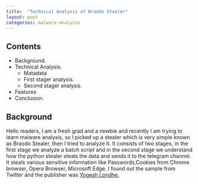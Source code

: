 ```yaml
---
title:  "Technical Analysis of Braodo Stealer"
layout: post
categories: malware-analysis
---
```


## Contents

- Background.
- Technical Analysis.
    - Matadata
    - First stager analysis.
    - Second stager analysis.
- Features
- Conclusion.



## Background

Hello readers, I am a fresh grad  and a newbie and recently I am trying to learn malware analysis, so I picked up a stealer which is very simple known as Braodo Stealer, then I tried to analyze it. It consists of two stages, in the first stage we analyze a batch script  and in the second stage we understand how the python stealer steals the data and sends it to the telegram channel. It steals various  sensitive information like Passwords,Cookies  from Chrome browser, Opera Browser, Microsoft Edge. I found out the sample from Twitter and the publisher was [Yogesh Londhe.](https://x.com/suyog41/status/1815663636913779127?s=48)  


